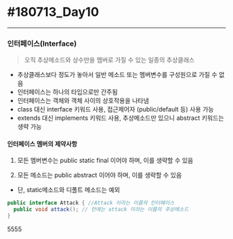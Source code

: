 # #180713_Day10
***

### 인터페이스(Interface)
> 오직 추상메소드와 상수만을 멤버로 가질 수 있는 일종의 추상클래스

- 추상클래스보다 정도가 놓아서 일반 메소드 또는 멤버변수를 구성원으로 가질 수 없음
- 인터페이스는 하나의 타입으로만 간주됨
- 인터페이스는 객체와 객체 사이의 상호작용을 나타냄
- class 대신 interface 키워드 사용, 접근제어자 (public/default 등) 사용 가능
- extends 대신 implements 키워드 사용, 추상메소드만 있으니 abstract 키워드는 생략 가능

#### 인터페이스 멤버의 제약사항
1. 모든 멤버변수는 public static final 이어야 하며, 이를 생략할 수 있음

1. 모든 메소드는 public abstract 이어야 하며, 이를 생략할 수 있음
 - 단, static메소드와 디폴트 메소드는 예외  

  ~~~JAVA
  public interface Attack { //Attack 이라는 이름의 인터페이스
  	public void attack(); // 안에는 attack 이라는 이름의 추상메소드
  }

  ~~~
5555
